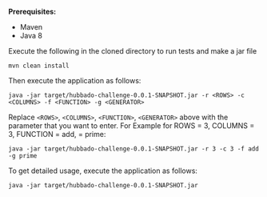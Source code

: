 __Prerequisites:__
  * Maven
  * Java 8

Execute the following in the cloned directory to run tests and make a jar file

`mvn clean install`

Then execute the application as follows:

`java -jar target/hubbado-challenge-0.0.1-SNAPSHOT.jar -r <ROWS> -c <COLUMNS> -f <FUNCTION> -g <GENERATOR>`

Replace `<ROWS>`, `<COLUMNS>`, `<FUNCTION>`, `<GENERATOR>` above with the parameter that you want to enter.
For Example for ROWS = 3, COLUMNS = 3, FUNCTION = add, <GENERATOR> = prime:

`java -jar target/hubbado-challenge-0.0.1-SNAPSHOT.jar -r 3 -c 3 -f add -g prime`

To get detailed usage, execute the application as follows:

`java -jar target/hubbado-challenge-0.0.1-SNAPSHOT.jar`
